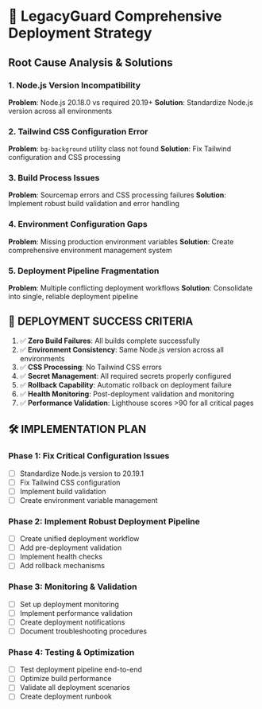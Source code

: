 # 🚀 LegacyGuard Comprehensive Deployment Strategy

## Root Cause Analysis & Solutions

### 1. Node.js Version Incompatibility

**Problem**: Node.js 20.18.0 vs required 20.19+
**Solution**: Standardize Node.js version across all environments

### 2. Tailwind CSS Configuration Error

**Problem**: `bg-background` utility class not found
**Solution**: Fix Tailwind configuration and CSS processing

### 3. Build Process Issues

**Problem**: Sourcemap errors and CSS processing failures
**Solution**: Implement robust build validation and error handling

### 4. Environment Configuration Gaps

**Problem**: Missing production environment variables
**Solution**: Create comprehensive environment management system

### 5. Deployment Pipeline Fragmentation

**Problem**: Multiple conflicting deployment workflows
**Solution**: Consolidate into single, reliable deployment pipeline

## 🎯 DEPLOYMENT SUCCESS CRITERIA

1. ✅ **Zero Build Failures**: All builds complete successfully
2. ✅ **Environment Consistency**: Same Node.js version across all environments
3. ✅ **CSS Processing**: No Tailwind CSS errors
4. ✅ **Secret Management**: All required secrets properly configured
5. ✅ **Rollback Capability**: Automatic rollback on deployment failure
6. ✅ **Health Monitoring**: Post-deployment validation and monitoring
7. ✅ **Performance Validation**: Lighthouse scores >90 for all critical pages

## 🛠️ IMPLEMENTATION PLAN

### Phase 1: Fix Critical Configuration Issues

- [ ] Standardize Node.js version to 20.19.1
- [ ] Fix Tailwind CSS configuration
- [ ] Implement build validation
- [ ] Create environment variable management

### Phase 2: Implement Robust Deployment Pipeline

- [ ] Create unified deployment workflow
- [ ] Add pre-deployment validation
- [ ] Implement health checks
- [ ] Add rollback mechanisms

### Phase 3: Monitoring & Validation

- [ ] Set up deployment monitoring
- [ ] Implement performance validation
- [ ] Create deployment notifications
- [ ] Document troubleshooting procedures

### Phase 4: Testing & Optimization

- [ ] Test deployment pipeline end-to-end
- [ ] Optimize build performance
- [ ] Validate all deployment scenarios
- [ ] Create deployment runbook
